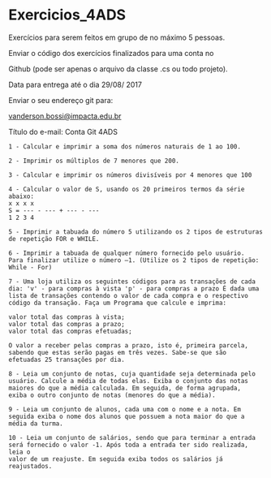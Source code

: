 # Exercicios_4ADS

 Exercícios para serem feitos em grupo de no máximo 5 pessoas.

Enviar o código dos exercícios finalizados para uma conta no

 Github (pode ser apenas o arquivo da classe .cs ou todo projeto).

Data para entrega até o dia 29/08/ 2017

Enviar o seu endereço git para:

vanderson.bossi@impacta.edu.br

Título do e-mail: Conta Git 4ADS

```
1 - Calcular e imprimir a soma dos números naturais de 1 ao 100.
```
```
2 - Imprimir os múltiplos de 7 menores que 200.
```
```
3 - Calcular e imprimir os números divisíveis por 4 menores que 100
```
```
4 - Calcular o valor de S, usando os 20 primeiros termos da série
abaixo:
x x x x
S = --- - --- + --- - ---
1 2 3 4
```

```
5 - Imprimir a tabuada do número 5 utilizando os 2 tipos de estruturas
de repetição FOR e WHILE.
```
```
6 - Imprimir a tabuada de qualquer número fornecido pelo usuário.
Para finalizar utilize o número –1. (Utilize os 2 tipos de repetição: While - For)
```


```
7 - Uma loja utiliza os seguintes códigos para as transações de cada
dia: 'v' - para compras à vista 'p' - para compras a prazo É dada uma
lista de transações contendo o valor de cada compra e o respectivo
código da transação. Faça um Programa que calcule e imprima:
```
```
valor total das compras à vista;
valor total das compras a prazo;
valor total das compras efetuadas;
```
```
O valor a receber pelas compras a prazo, isto é, primeira parcela,
sabendo que estas serão pagas em três vezes. Sabe-se que são
efetuadas 25 transações por dia.
```
```
8 - Leia um conjunto de notas, cuja quantidade seja determinada pelo
usuário. Calcule a média de todas elas. Exiba o conjunto das notas
maiores do que a média calculada. Em seguida, de forma agrupada,
exiba o outro conjunto de notas (menores do que a média).
```
```
9 - Leia um conjunto de alunos, cada uma com o nome e a nota. Em
seguida exiba o nome dos alunos que possuem a nota maior do que a
média da turma.
```
```
10 - Leia um conjunto de salários, sendo que para terminar a entrada
será fornecido o valor -1. Após toda a entrada ter sido realizada, leia o
valor de um reajuste. Em seguida exiba todos os salários já
reajustados.
```
